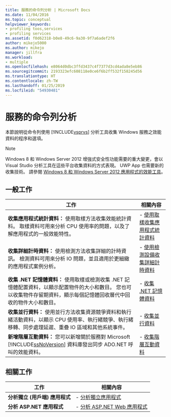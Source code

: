 ```yaml
---
title: 服務的命令列分析 | Microsoft Docs
ms.date: 11/04/2016
ms.topic: conceptual
helpviewer_keywords:
- profiling toos,services
- profiling services
ms.assetid: f0d62318-b0e8-49c6-9a30-9f7a6adef2f6
author: mikejo5000
ms.author: mikejo
manager: jillfra
ms.workload:
- multiple
ms.openlocfilehash: e8064d0dbc3ffd3437c4f7377d3cd4ada8e5eb86
ms.sourcegitcommit: 2193323efc608118e0ce6f6b2ff532f158245d56
ms.translationtype: HT
ms.contentlocale: zh-TW
ms.lasthandoff: 01/25/2019
ms.locfileid: "54930481"
---
```

# <a name="command-line-profiling-of-services"></a>服務的命令列分析
本節說明從命令列使用 [!INCLUDE[vsprvs](../code-quality/includes/vsprvs_md.md)] 分析工具收集 Windows 服務之效能資料的程序和選項。  
  
> [!NOTE]
>  Windows 8 和 Windows Server 2012 增強式安全性功能需要的重大變更，會以 Visual Studio 分析工具在這些平台收集資料的方式表現。 UWP App 也需要新的收集技術。 請參閱 [Windows 8 和 Windows Server 2012 應用程式的效能工具](../profiling/performance-tools-on-windows-8-and-windows-server-2012-applications.md)。  
  
## <a name="common-tasks"></a>一般工作

  
| 工作 | 相關內容 |
| - | - |
| **收集應用程式統計資料：** 使用取樣方法收集效能統計資料。 取樣資料可用來分析 CPU 使用率的問題，以及了解應用程式的一般效能特性。 | -   [使用取樣收集應用程式統計資料](../profiling/collecting-application-statistics-for-services-by-using-the-profiler-sampling-method.md) |
| **收集詳細計時資料：** 使用檢測方法收集詳細的計時資訊。 檢測資料可用來分析 IO 問題，並且適用於更細緻的應用程式案例分析。 | -   [使用檢測設備收集詳細計時資料](../profiling/collecting-detailed-timing-data-for-services-by-using-the-instrumentation-method.md) |
| **收集 .NET 記憶體資料：** 使用取樣或檢測收集 .NET 記憶體配置資料，以顯示配置物件的大小和數目。 您也可以收集物件存留期資料，顯示每個記憶體回收層代中回收的物件大小和數目。 | -   [收集 .NET 記憶體資料](../profiling/collecting-memory-data-from-dotnet-framework-services-by-using-the-profiler-command-line.md) |
| **收集並行資料：** 使用並行方法收集資源競爭資料和執行緒活動資料，以顯示 CPU 使用率、執行緒競爭、執行緒移轉、同步處理延遲、重疊 IO 區域和其他系統事件。 | -   [收集並行資料](../profiling/collecting-concurrency-data-for-a-service-by-using-the-profiler-command-line.md) |
| **新增階層互動資料：** 您可以新增關於服務對 Microsoft [!INCLUDE[ssNoVersion](../data-tools/includes/ssnoversion_md.md)] 資料庫發出同步 ADO.NET 呼叫的效能資料。 | -   [收集階層互動資料](../profiling/adding-tier-interaction-data-from-the-command-line.md) |
  
## <a name="related-tasks"></a>相關工作  
  
|工作|相關內容|  
|----------|---------------------|  
|**分析獨立 (用戶端) 應用程式**|-   [分析獨立應用程式](../profiling/command-line-profiling-of-stand-alone-applications.md)|  
|**分析 ASP.NET 應用程式**|-   [分析 ASP.NET Web 應用程式](../profiling/command-line-profiling-of-aspnet-web-applications.md)|